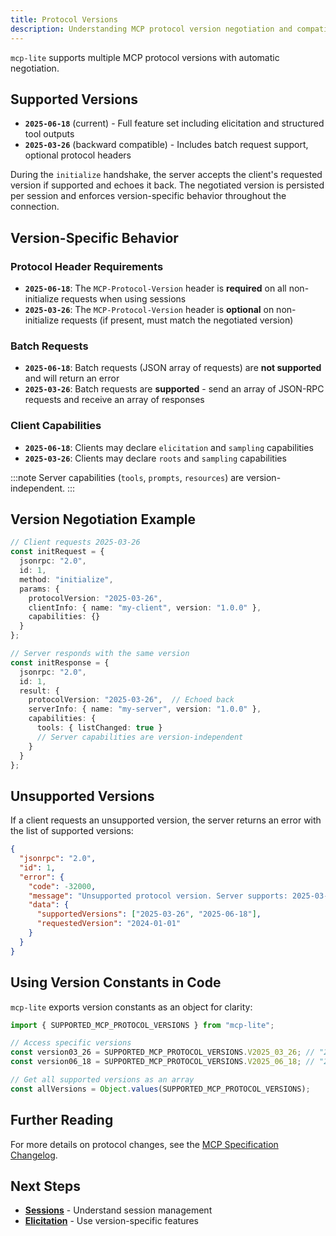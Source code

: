 ```yaml
---
title: Protocol Versions
description: Understanding MCP protocol version negotiation and compatibility
---
```


`mcp-lite` supports multiple MCP protocol versions with automatic negotiation.

## Supported Versions

- **`2025-06-18`** (current) - Full feature set including elicitation and structured tool outputs
- **`2025-03-26`** (backward compatible) - Includes batch request support, optional protocol headers

During the `initialize` handshake, the server accepts the client's requested version if supported and echoes it back. The negotiated version is persisted per session and enforces version-specific behavior throughout the connection.

## Version-Specific Behavior

### Protocol Header Requirements

- **`2025-06-18`**: The `MCP-Protocol-Version` header is **required** on all non-initialize requests when using sessions
- **`2025-03-26`**: The `MCP-Protocol-Version` header is **optional** on non-initialize requests (if present, must match the negotiated version)

### Batch Requests

- **`2025-06-18`**: Batch requests (JSON array of requests) are **not supported** and will return an error
- **`2025-03-26`**: Batch requests are **supported** - send an array of JSON-RPC requests and receive an array of responses

### Client Capabilities

- **`2025-06-18`**: Clients may declare `elicitation` and `sampling` capabilities
- **`2025-03-26`**: Clients may declare `roots` and `sampling` capabilities

:::note
Server capabilities (`tools`, `prompts`, `resources`) are version-independent.
:::

## Version Negotiation Example

```typescript
// Client requests 2025-03-26
const initRequest = {
  jsonrpc: "2.0",
  id: 1,
  method: "initialize",
  params: {
    protocolVersion: "2025-03-26",
    clientInfo: { name: "my-client", version: "1.0.0" },
    capabilities: {}
  }
};

// Server responds with the same version
const initResponse = {
  jsonrpc: "2.0",
  id: 1,
  result: {
    protocolVersion: "2025-03-26",  // Echoed back
    serverInfo: { name: "my-server", version: "1.0.0" },
    capabilities: {
      tools: { listChanged: true }
      // Server capabilities are version-independent
    }
  }
};
```

## Unsupported Versions

If a client requests an unsupported version, the server returns an error with the list of supported versions:

```json
{
  "jsonrpc": "2.0",
  "id": 1,
  "error": {
    "code": -32000,
    "message": "Unsupported protocol version. Server supports: 2025-03-26, 2025-06-18, client requested: 2024-01-01",
    "data": {
      "supportedVersions": ["2025-03-26", "2025-06-18"],
      "requestedVersion": "2024-01-01"
    }
  }
}
```

## Using Version Constants in Code

`mcp-lite` exports version constants as an object for clarity:

```typescript
import { SUPPORTED_MCP_PROTOCOL_VERSIONS } from "mcp-lite";

// Access specific versions
const version03_26 = SUPPORTED_MCP_PROTOCOL_VERSIONS.V2025_03_26; // "2025-03-26"
const version06_18 = SUPPORTED_MCP_PROTOCOL_VERSIONS.V2025_06_18; // "2025-06-18"

// Get all supported versions as an array
const allVersions = Object.values(SUPPORTED_MCP_PROTOCOL_VERSIONS);
```

## Further Reading

For more details on protocol changes, see the [MCP Specification Changelog](https://modelcontextprotocol.io/specification/2025-06-18/changelog).

## Next Steps

- [**Sessions**](/mcp-lite/features/sessions) - Understand session management
- [**Elicitation**](/mcp-lite/advanced/elicitation) - Use version-specific features
